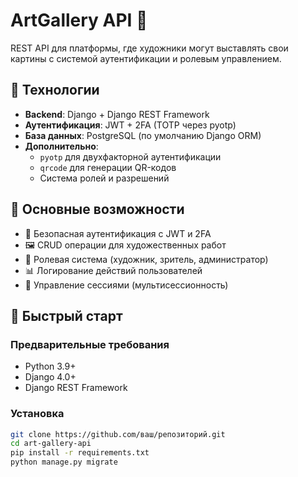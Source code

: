 # ArtGallery API 🎨

REST API для платформы, где художники могут выставлять свои картины с системой аутентификации и ролевым управлением.

## 🔧 Технологии
- **Backend**: Django + Django REST Framework
- **Аутентификация**: JWT + 2FA (TOTP через pyotp)
- **База данных**: PostgreSQL (по умолчанию Django ORM)
- **Дополнительно**: 
  - `pyotp` для двухфакторной аутентификации
  - `qrcode` для генерации QR-кодов
  - Система ролей и разрешений

## 🌟 Основные возможности
- 🔐 Безопасная аутентификация с JWT и 2FA
- 🖼 CRUD операции для художественных работ
- 👥 Ролевая система (художник, зритель, администратор)
- 📊 Логирование действий пользователей
- 🚪 Управление сессиями (мультисессионность)

## 🚀 Быстрый старт

### Предварительные требования
- Python 3.9+
- Django 4.0+
- Django REST Framework

### Установка
```bash
git clone https://github.com/ваш/репозиторий.git
cd art-gallery-api
pip install -r requirements.txt
python manage.py migrate
